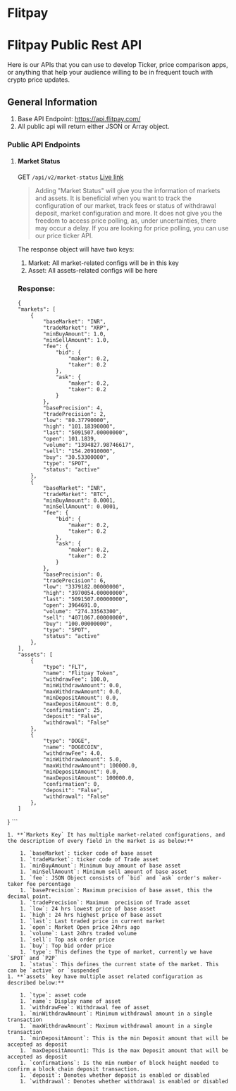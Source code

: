 # Flitpay 

# Flitpay Public Rest API
Here is our APIs that you can use to develop Ticker, price comparison apps, or anything that help your audience willing to be in frequent touch with crypto price updates.


## General Information
1. Base API Endpoint: https://api.flitpay.com/
1. All public api will return either JSON or Array object.

### Public API Endpoints

1. #### Market Status
   GET `/api/v2/market-status`  [Live link](https://api.flitpay.com/api/v1/market-status/)

    > Adding &quot;Market Status&quot; will give you the information of markets and assets. It is beneficial when you want to track the configuration of our market, track fees or status of withdrawal deposit, market configuration and more. It does not give you the freedom to access price polling, as, under uncertainties, there may occur a delay. If you are looking for price polling, you can use our price ticker API.
    
    The response object will have two keys:
      1. Market: All market-related configs will be in this key
      2. Asset: All assets-related configs will be here 
    ### Response:
    ```
    {
    "markets": [
        {
            "baseMarket": "INR",
            "tradeMarket": "XRP",
            "minBuyAmount": 1.0,
            "minSellAmount": 1.0,
            "fee": {
                "bid": {
                    "maker": 0.2,
                    "taker": 0.2
                },
                "ask": {
                    "maker": 0.2,
                    "taker": 0.2
                }
            },
            "basePrecision": 4,
            "tradePrecision": 2,
            "low": "80.37790000",
            "high": "101.18390000",
            "last": "5091507.00000000",
            "open": 101.1839,
            "volume": "1394827.98746617",
            "sell": "154.20910000",
            "buy": "30.53300000",
            "type": "SPOT",
            "status": "active"
        },
        {
            "baseMarket": "INR",
            "tradeMarket": "BTC",
            "minBuyAmount": 0.0001,
            "minSellAmount": 0.0001,
            "fee": {
                "bid": {
                    "maker": 0.2,
                    "taker": 0.2
                },
                "ask": {
                    "maker": 0.2,
                    "taker": 0.2
                }
            },
            "basePrecision": 0,
            "tradePrecision": 6,
            "low": "3379182.00000000",
            "high": "3970054.00000000",
            "last": "5091507.00000000",
            "open": 3964691.0,
            "volume": "274.33563300",
            "sell": "4071067.00000000",
            "buy": "100.00000000",
            "type": "SPOT",
            "status": "active"
        },
    ],
    "assets": [
        {
            "type": "FLT",
            "name": "Flitpay Token",
            "withdrawFee": 100.0,
            "minWithdrawAmount": 0.0,
            "maxWithdrawAmount": 0.0,
            "minDepositAmount": 0.0,
            "maxDepositAmount": 0.0,
            "confirmation": 25,
            "deposit": "False",
            "withdrawal": "False"
        },
        {
            "type": "DOGE",
            "name": "DOGECOIN",
            "withdrawFee": 4.0,
            "minWithdrawAmount": 5.0,
            "maxWithdrawAmount": 100000.0,
            "minDepositAmount": 0.0,
            "maxDepositAmount": 100000.0,
            "confirmation": 0,
            "deposit": "False",
            "withdrawal": "False"
        },
    ]
}
    ```
    
    
    1. **`Markets Key` It has multiple market-related configurations, and the description of every field in the market is as below:**
    
        1. `baseMarket`: ticker code of base asset
        1. `tradeMarket`: ticker code of Trade asset
        1. `minBuyAmount`: Minimum buy amount of base asset
        1. `minSellAmount`: Minimum sell amount of base asset
        1. `fee`: JSON Object consists of `bid` and `ask` order's maker-taker fee percentage
        1. `basePrecision`: Maximum precision of base asset, this the decimal point. 
        1. `tradePrecision`: Maximum  precision of Trade asset
        1. `low`: 24 hrs lowest price of base asset
        1. `high`: 24 hrs highest price of base asset
        1. `last`: Last traded price in current market
        1. `open`: Market Open price 24hrs ago
        1. `volume`: Last 24hrs traded volume
        1. `sell`: Top ask order price
        1. `buy`: Top bid order price
        1. `type`: This defines the type of market, currently we have `SPOT` and `P2P`
        1. `status`: This defines the current state of the market. This can be `active` or `suspended`
    1. **`assets` key have multiple asset related configuration as described below:**
    
        1. `type`: asset code
        1. `name`: Display name of asset
        1. `withdrawFee`: Withdrawal fee of asset
        1. `minWithdrawAmount`: Minimum withdrawal amount in a single transaction
        1. `maxWithdrawAmount`: Maximum withdrawal amount in a single transaction
        1. `minDepositAmount`: This is the min Deposit amount that will be accepted as deposit
        1. `maxDepositAmount1: This is the max Deposit amount that will be accepted as deposit
        1. `confirmations`: Is the min number of block height needed to confirm a block chain deposit transaction.
        1. `deposit`: Denotes whether deposit is enabled or disabled
        1. `withdrawal`: Denotes whether withdrawal is enabled or disabled
        
